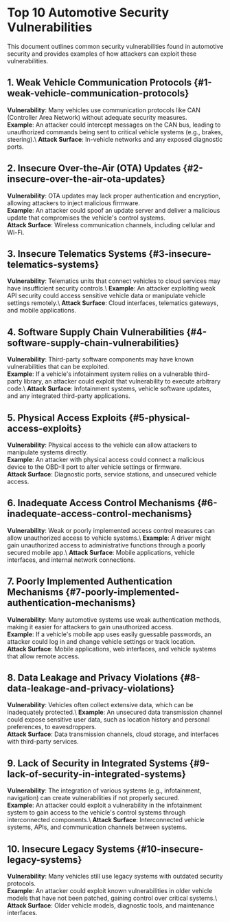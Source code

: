 # Top 10 Automotive Security Vulnerabilities 
This document outlines common security vulnerabilities found in automotive security and provides examples of how attackers can exploit
these vulnerabilities. 
## 1. Weak Vehicle Communication Protocols {#1-weak-vehicle-communication-protocols} 
**Vulnerability**: Many vehicles use communication protocols like CAN (Controller Area Network) without adequate security measures.\
**Example**: An attacker could intercept messages on the CAN bus, leading to unauthorized commands being sent to critical vehicle systems
(e.g., brakes, steering).\ **Attack Surface**: In-vehicle networks and any exposed diagnostic
ports. 
## 2. Insecure Over-the-Air (OTA) Updates {#2-insecure-over-the-air-ota-updates} 
**Vulnerability**: OTA updates may lack proper authentication and encryption, allowing attackers to inject malicious firmware.\
**Example**: An attacker could spoof an update server and deliver a malicious update that compromises the vehicle\'s control systems.\
**Attack Surface**: Wireless communication channels, including cellular and Wi-Fi.
 ## 3. Insecure Telematics Systems {#3-insecure-telematics-systems}
 **Vulnerability**: Telematics units that connect vehicles to cloud
services may have insufficient security controls.\ **Example**: An attacker exploiting weak API security could access
sensitive vehicle data or manipulate vehicle settings remotely.\ **Attack Surface**: Cloud interfaces, telematics gateways, and mobile
applications. 
## 4. Software Supply Chain Vulnerabilities {#4-software-supply-chain-vulnerabilities} 
**Vulnerability**: Third-party software components may have known vulnerabilities that can be exploited.\
**Example**: If a vehicle's infotainment system relies on a vulnerable third-party library, an attacker could exploit that vulnerability to
execute arbitrary code.\ **Attack Surface**: Infotainment systems, vehicle software updates, and
any integrated third-party applications. 
## 5. Physical Access Exploits {#5-physical-access-exploits} 
**Vulnerability**: Physical access to the vehicle can allow attackers to manipulate systems directly.\
**Example**: An attacker with physical access could connect a malicious device to the OBD-II port to alter vehicle settings or firmware.\
**Attack Surface**: Diagnostic ports, service stations, and unsecured vehicle access.
 ## 6. Inadequate Access Control Mechanisms {#6-inadequate-access-control-mechanisms}
 **Vulnerability**: Weak or poorly implemented access control measures
can allow unauthorized access to vehicle systems.\ **Example**: A driver might gain unauthorized access to administrative
functions through a poorly secured mobile app.\ **Attack Surface**: Mobile applications, vehicle interfaces, and
internal network connections. 
## 7. Poorly Implemented Authentication Mechanisms {#7-poorly-implemented-authentication-mechanisms} 
**Vulnerability**: Many automotive systems use weak authentication methods, making it easier for attackers to gain unauthorized access.\
**Example**: If a vehicle's mobile app uses easily guessable passwords, an attacker could log in and change vehicle settings or track location.\
**Attack Surface**: Mobile applications, web interfaces, and vehicle systems that allow remote access.
 ## 8. Data Leakage and Privacy Violations {#8-data-leakage-and-privacy-violations}
 **Vulnerability**: Vehicles often collect extensive data, which can be
inadequately protected.\ **Example**: An unsecured data transmission channel could expose
sensitive user data, such as location history and personal preferences, to eavesdroppers.\
**Attack Surface**: Data transmission channels, cloud storage, and interfaces with third-party services.
 ## 9. Lack of Security in Integrated Systems {#9-lack-of-security-in-integrated-systems}
 **Vulnerability**: The integration of various systems (e.g.,
infotainment, navigation) can create vulnerabilities if not properly secured.\
**Example**: An attacker could exploit a vulnerability in the infotainment system to gain access to the vehicle's control systems
through interconnected components.\ **Attack Surface**: Interconnected vehicle systems, APIs, and
communication channels between systems. 
## 10. Insecure Legacy Systems {#10-insecure-legacy-systems} 
**Vulnerability**: Many vehicles still use legacy systems with outdated security protocols.\
**Example**: An attacker could exploit known vulnerabilities in older vehicle models that have not been patched, gaining control over critical
systems.\ **Attack Surface**: Older vehicle models, diagnostic tools, and
maintenance interfaces. 
